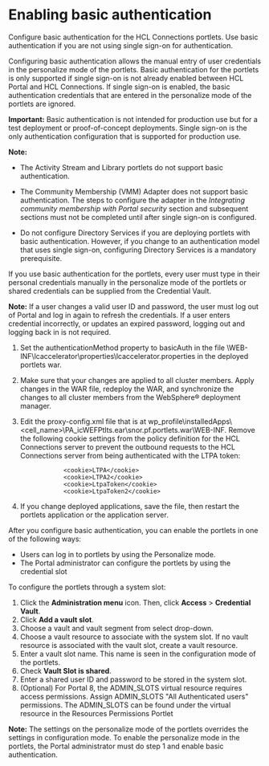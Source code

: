 # Enabling basic authentication

Configure basic authentication for the HCL Connections portlets. Use basic authentication if you are not using single sign-on for authentication.

Configuring basic authentication allows the manual entry of user credentials in the personalize mode of the portlets. Basic authentication for the portlets is only supported if single sign-on is not already enabled between HCL Portal and HCL Connections. If single sign-on is enabled, the basic authentication credentials that are entered in the personalize mode of the portlets are ignored.

**Important:** Basic authentication is not intended for production use but for a test deployment or proof-of-concept deployments. Single sign-on is the only authentication configuration that is supported for production use.

**Note:**

-   The Activity Stream and Library portlets do not support basic authentication.

-   The Community Membership \(VMM\) Adapter does not support basic authentication. The steps to configure the adapter in the *Integrating community membership with Portal security* section and subsequent sections must not be completed until after single sign-on is configured.
-   Do not configure Directory Services if you are deploying portlets with basic authentication. However, if you change to an authentication model that uses single sign-on, configuring Directory Services is a mandatory prerequisite.

If you use basic authentication for the portlets, every user must type in their personal credentials manually in the personalize mode of the portlets or shared credentials can be supplied from the Credential Vault.

**Note:** If a user changes a valid user ID and password, the user must log out of Portal and log in again to refresh the credentials. If a user enters credential incorrectly, or updates an expired password, logging out and logging back in is not required.

1.  Set the authenticationMethod property to basicAuth in the file \\WEB-INF\\lcaccelerator\\properties\\lcaccelerator.properties in the deployed portlets war.

2.  Make sure that your changes are applied to all cluster members. Apply changes in the WAR file, redeploy the WAR, and synchronize the changes to all cluster members from the WebSphere® deployment manager.

3.  Edit the proxy-config.xml file that is at wp\_profile\\installedApps\\<cell\_name\>\\PA\_icWEFPtlts.ear\\snor.pf.portlets.war\\WEB-INF. Remove the following cookie settings from the policy definition for the HCL Connections server to prevent the outbound requests to the HCL Connections server from being authenticated with the LTPA token:

    ```
                <cookie>LTPA</cookie>
                <cookie>LTPA2</cookie>
                <cookie>LtpaToken</cookie>
                <cookie>LtpaToken2</cookie>
    ```

4.  If you change deployed applications, save the file, then restart the portlets application or the application server.


After you configure basic authentication, you can enable the portlets in one of the following ways:

-   Users can log in to portlets by using the Personalize mode.
-   The Portal administrator can configure the portlets by using the credential slot

To configure the portlets through a system slot:

1.  Click the **Administration menu** icon. Then, click **Access** \> **Credential Vault**.
2.  Click **Add a vault slot**.
3.  Choose a vault and vault segment from select drop-down.
4.  Choose a vault resource to associate with the system slot. If no vault resource is associated with the vault slot, create a vault resource.
5.  Enter a vault slot name. This name is seen in the configuration mode of the portlets.
6.  Check **Vault Slot is shared**.
7.  Enter a shared user ID and password to be stored in the system slot.
8.  \(Optional\) For Portal 8, the ADMIN\_SLOTS virtual resource requires access permissions. Assign ADMIN\_SLOTS "All Authenticated users" permissions. The ADMIN\_SLOTS can be found under the virtual resource in the Resources Permissions Portlet

**Note:** The settings on the personalize mode of the portlets overrides the settings in configuration mode. To enable the personalize mode in the portlets, the Portal administrator must do step 1 and enable basic authentication.


